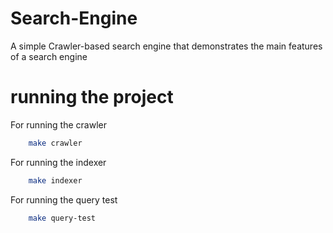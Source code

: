 # Search-Engine
A simple Crawler-based search engine that demonstrates the main features of a search engine

# running the project
For running the crawler
```sh
    make crawler
```

For running the indexer
```sh
    make indexer
```

For running the query test
```sh
    make query-test
```